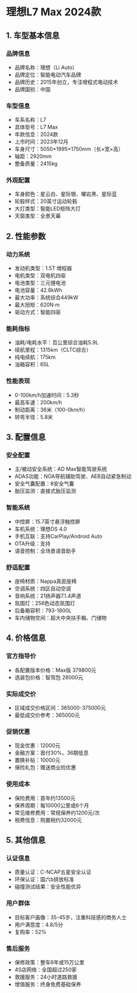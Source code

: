 # 理想L7 Max 2024款

## 1. 车型基本信息
### 品牌信息
- 品牌名称：理想（Li Auto）
- 品牌定位：智能电动汽车品牌
- 品牌历史：2015年创立，专注增程式电动技术
- 品牌国别：中国

### 车型信息
- 车系名称：L7
- 具体型号：L7 Max
- 年款信息：2024款
- 上市时间：2023年12月
- 车身尺寸：5050×1995×1750mm（长×宽×高）
- 轴距：2920mm
- 整备质量：2415kg

### 外观配置
- 车身颜色：星云白、星际银、曜岩黑、星际蓝
- 轮毂样式：20英寸运动轮毂
- 大灯类型：智能LED矩阵大灯
- 天窗类型：全景天幕

## 2. 性能参数
### 动力系统
- 发动机类型：1.5T 增程器
- 电机类型：双电机四驱
- 电池类型：三元锂电池
- 电池容量：42.8kWh
- 最大功率：系统综合449kW
- 最大扭矩：620N·m
- 驱动方式：智能四驱

### 能耗指标
- 油耗/电耗水平：百公里综合油耗5.9L
- 续航里程：1315km（CLTC综合）
- 纯电续航：175km
- 油箱容积：65L

### 性能表现
- 0-100km/h加速时间：5.3秒
- 最高车速：200km/h
- 制动距离：36米（100-0km/h）
- 转弯半径：5.8米

## 3. 配置信息
### 安全配置
- 主/被动安全系统：AD Max智能驾驶系统
- ADAS功能：NOA导航辅助驾驶、AEB自动紧急制动
- 安全气囊配置：8安全气囊
- 胎压监测：直接式胎压监测

### 智能系统
- 中控屏：15.7英寸悬浮触控屏
- 车机系统：理想OS 4.0
- 手机互联：支持CarPlay/Android Auto
- OTA升级：支持
- 语音控制：全场景语音助手

### 舒适配置
- 座椅材质：Nappa真皮座椅
- 空调系统：四区自动空调
- 音响系统：21扬声器7.1.4声道
- 氛围灯：256色动态氛围灯
- 后备箱容积：793-1800L
- 车内储物空间：超大中央扶手箱、门储物

## 4. 价格信息
### 官方指导价
- 各配置版本价格：Max版 379800元
- 选装包价格：智驾包 28000元

### 实际成交价
- 区域成交价格区间：365000-375000元
- 最低成交价参考：365000元

### 促销优惠
- 现金优惠：12000元
- 金融方案：首付30%，36期低息
- 置换补贴：10000元
- 保险礼包：赠送商业险优惠

### 使用成本
- 保险费用：首年约13500元
- 保养周期：每10000公里或6个月
- 常见维修费用：常规保养约1200元/次
- 税费信息：购置税约32000元

## 5. 其他信息
### 认证信息
- 质量认证：C-NCAP五星安全认证
- 环保认证：国六b排放标准
- 碰撞测试结果：安全性能优异

### 用户群体
- 目标客户画像：35-45岁，注重科技感的商务人士
- 用户满意度：4.8/5分
- 复购率：52%

### 售后服务
- 保修政策：整车6年或15万公里
- 4S店网络：全国超过250家
- 救援服务：24小时道路救援
- 增值服务：终身免费基础保养